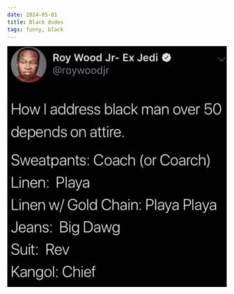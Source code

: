 ```yaml
---
date: 2024-05-01
title: Black dudes
tags: funny, black
---
```


![blackdudes.png](https://raw.githubusercontent.com/muneer78/muneer78.github.io/master/images/blackdudes.png)
